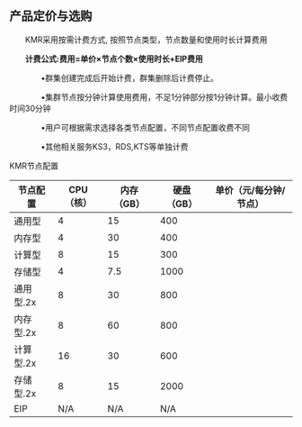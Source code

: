 ## 产品定价与选购


　　KMR采用按需计费方式, 按照节点类型，节点数量和使用时长计算费用
  
　　**计费公式:费用=单价×节点个数×使用时长+EIP费用**
  
　　　　•群集创建完成后开始计费，群集删除后计费停止。
    
　　　　•集群节点按分钟计算使用费用，不足1分钟部分按1分钟计算。最小收费时间30分钟
    
　　　　•用户可根据需求选择各类节点配置，不同节点配置收费不同
    
　　　　•其他相关服务KS3，RDS,KTS等单独计费

KMR节点配置
  
| 节点配置 | CPU（核） | 内存（GB） | 硬盘（GB） | 单价（元/每分钟/节点） |
| -- | -- | -- | -- | -- |
| 通用型 | 4 | 15 | 400 |  |
| 内存型 | 4 | 30 | 400 |  |
| 计算型| 8 | 15 | 300 |  |
| 存储型 | 4 | 7.5 | 1000 |  |
| 通用型.2x | 8 | 30 | 800 |  |
| 内存型.2x | 8 | 60 | 800 |  |
| 计算型.2x | 16 | 30 |600 |  |
| 存储型.2x | 8 | 15 | 2000 |  |
| EIP | N/A | N/A | N/A | |
